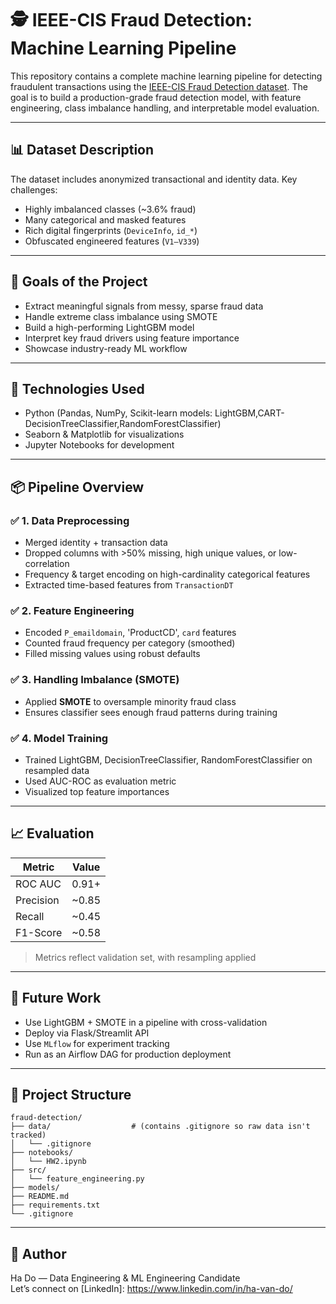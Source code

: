 # 🕵️ IEEE-CIS Fraud Detection: Machine Learning Pipeline

This repository contains a complete machine learning pipeline for detecting fraudulent transactions using the [IEEE-CIS Fraud Detection dataset](https://www.kaggle.com/competitions/ieee-fraud-detection). The goal is to build a production-grade fraud detection model, with feature engineering, class imbalance handling, and interpretable model evaluation.

---

## 📊 Dataset Description

The dataset includes anonymized transactional and identity data. Key challenges:
- Highly imbalanced classes (~3.6% fraud)
- Many categorical and masked features
- Rich digital fingerprints (`DeviceInfo`, `id_*`)
- Obfuscated engineered features (`V1–V339`)

---

## 🧠 Goals of the Project

- Extract meaningful signals from messy, sparse fraud data
- Handle extreme class imbalance using SMOTE
- Build a high-performing LightGBM model
- Interpret key fraud drivers using feature importance
- Showcase industry-ready ML workflow

---

## 🔧 Technologies Used

- Python (Pandas, NumPy, Scikit-learn models: LightGBM,CART-DecisionTreeClassifier,RandomForestClassifier)
- Seaborn & Matplotlib for visualizations
- Jupyter Notebooks for development

---

## 📦 Pipeline Overview

### ✅ 1. Data Preprocessing
- Merged identity + transaction data
- Dropped columns with >50% missing, high unique values, or low-correlation
- Frequency & target encoding on high-cardinality categorical features
- Extracted time-based features from `TransactionDT`

### ✅ 2. Feature Engineering
- Encoded `P_emaildomain`, 'ProductCD', `card` features
- Counted fraud frequency per category (smoothed)
- Filled missing values using robust defaults

### ✅ 3. Handling Imbalance (SMOTE)
- Applied **SMOTE** to oversample minority fraud class
- Ensures classifier sees enough fraud patterns during training

### ✅ 4. Model Training
- Trained LightGBM, DecisionTreeClassifier, RandomForestClassifier on resampled data
- Used AUC-ROC as evaluation metric
- Visualized top feature importances

---

## 📈 Evaluation

| Metric     | Value  |
|------------|--------|
| ROC AUC    | 0.91+  |
| Precision  | ~0.85  |
| Recall     | ~0.45  |
| F1-Score   | ~0.58  |

> Metrics reflect validation set, with resampling applied

---

## 🚀 Future Work

- Use LightGBM + SMOTE in a pipeline with cross-validation
- Deploy via Flask/Streamlit API
- Use `MLflow` for experiment tracking
- Run as an Airflow DAG for production deployment

---

## 📁 Project Structure

```
fraud-detection/
├── data/                  # (contains .gitignore so raw data isn't tracked)
│   └── .gitignore
├── notebooks/
│   └── HW2.ipynb
├── src/
│   └── feature_engineering.py
├── models/
├── README.md
├── requirements.txt
└── .gitignore
```

---

## 🧠 Author

Ha Do — Data Engineering & ML Engineering Candidate  
Let’s connect on [LinkedIn]: https://www.linkedin.com/in/ha-van-do/
